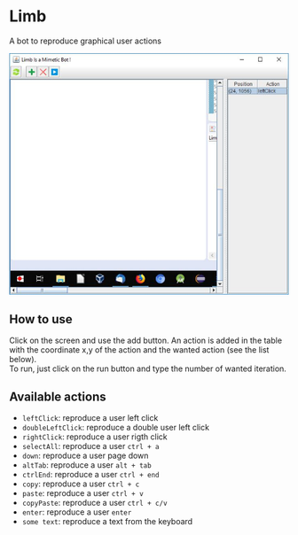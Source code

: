 # Limb
A bot to reproduce graphical user actions

![limb](screenshot/capture.jpg)

## How to use
Click on the screen and use the add button. An action is added in the table with the coordinate x,y of the action and the wanted action (see the list below).  
To run, just click on the run button and type the number of wanted iteration.

## Available actions

* `leftClick`: reproduce a user left click
* `doubleLeftClick`: reproduce a double user left click
* `rightClick`: reproduce a user rigth click
* `selectAll`: reproduce a user `ctrl + a`
* `down`: reproduce a user page down
* `altTab`: reproduce a user `alt + tab`
* `ctrlEnd`: reproduce a user `ctrl + end`
* `copy`: reproduce a user `ctrl + c`
* `paste`: reproduce a user `ctrl + v`
* `copyPaste`: reproduce a user `ctrl + c/v`
* `enter`: reproduce a user `enter`
* `some text`: reproduce a text from the keyboard